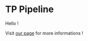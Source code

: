 # TP Pipeline

Hello !

Visit [our page](https://foxbandykoot.github.io/TP_CI_CD/) for more informations !


